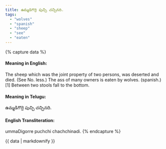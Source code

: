 ```yaml
---
title: ఉమ్మడిగొర్రె పుచ్చి చచ్చినది.
tags:
  - "wolves"
  - "spanish"
  - "sheep"
  - "see"
  - "eaten"
---
```


{% capture data %}
#### Meaning in English:
The sheep which was the joint property of two persons, was deserted and died.
(See No. less.)
The ass of many owners is eaten by wolves. (spanish.)[1]
Between two stools fall to the bottom.

#### Meaning in Telugu:
ఉమ్మడిగొర్రె పుచ్చి చచ్చినది.

#### English Transliteration:
ummaDigorre puchchi chachchinadi.
{% endcapture %}

<div class="notice">{{ data | markdownify }}</div>

